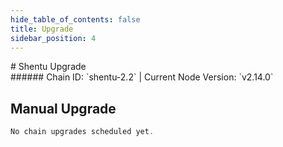 ```yaml
---
hide_table_of_contents: false
title: Upgrade
sidebar_position: 4
---
```


<div className="h1-with-icon icon-shentu">
# Shentu Upgrade
</div>
###### Chain ID: `shentu-2.2` | Current Node Version: `v2.14.0`

## Manual Upgrade

```js
No chain upgrades scheduled yet.
```
